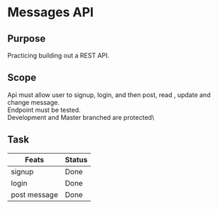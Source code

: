 # Messages API

## Purpose

Practicing building out a REST API.

## Scope
Api must allow user to signup, login, and then post, read , update and change message.\
Endpoint must be tested.\
Development and Master branched are protected\


## Task

| Feats        | Status |
| ------------ | ------ |
| signup       | Done   |
| login        | Done   |
| post message | Done   |
